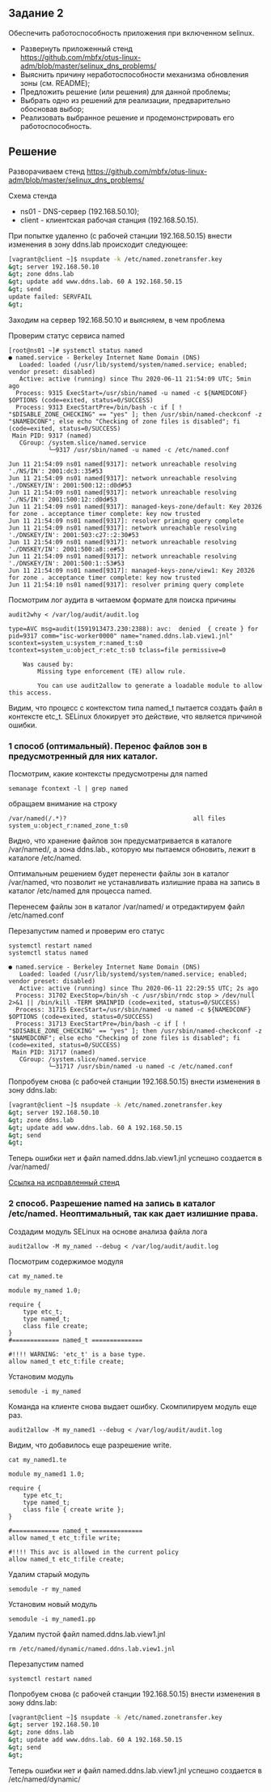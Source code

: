 ## Задание 2  
  
Обеспечить работоспособность приложения при включенном selinux.  
- Развернуть приложенный стенд  
https://github.com/mbfx/otus-linux-adm/blob/master/selinux_dns_problems/  
- Выяснить причину неработоспособности механизма обновления зоны (см. README);  
- Предложить решение (или решения) для данной проблемы;  
- Выбрать одно из решений для реализации, предварительно обосновав выбор;  
- Реализовать выбранное решение и продемонстрировать его работоспособность.
  
## Решение 
  
Разворачиваем стенд https://github.com/mbfx/otus-linux-adm/blob/master/selinux_dns_problems/  
  
Схема стенда  
- ns01 - DNS-сервер (192.168.50.10);  
- client - клиентская рабочая станция (192.168.50.15).  

При попытке удаленно (с рабочей станции 192.168.50.15) внести изменения в зону ddns.lab происходит следующее:
```bash
[vagrant@client ~]$ nsupdate -k /etc/named.zonetransfer.key
&gt; server 192.168.50.10
&gt; zone ddns.lab
&gt; update add www.ddns.lab. 60 A 192.168.50.15
&gt; send
update failed: SERVFAIL
&gt;
```
Заходим на сервер 192.168.50.10 и выясняем, в чем проблема  
  
Проверим статус сервиса named
```  
[root@ns01 ~]# systemctl status named
● named.service - Berkeley Internet Name Domain (DNS)
   Loaded: loaded (/usr/lib/systemd/system/named.service; enabled; vendor preset: disabled)
   Active: active (running) since Thu 2020-06-11 21:54:09 UTC; 5min ago
  Process: 9315 ExecStart=/usr/sbin/named -u named -c ${NAMEDCONF} $OPTIONS (code=exited, status=0/SUCCESS)
  Process: 9313 ExecStartPre=/bin/bash -c if [ ! "$DISABLE_ZONE_CHECKING" == "yes" ]; then /usr/sbin/named-checkconf -z "$NAMEDCONF"; else echo "Checking of zone files is disabled"; fi (code=exited, status=0/SUCCESS)
 Main PID: 9317 (named)
   CGroup: /system.slice/named.service
           └─9317 /usr/sbin/named -u named -c /etc/named.conf

Jun 11 21:54:09 ns01 named[9317]: network unreachable resolving './NS/IN': 2001:dc3::35#53
Jun 11 21:54:09 ns01 named[9317]: network unreachable resolving './DNSKEY/IN': 2001:500:12::d0d#53
Jun 11 21:54:09 ns01 named[9317]: network unreachable resolving './NS/IN': 2001:500:12::d0d#53
Jun 11 21:54:09 ns01 named[9317]: managed-keys-zone/default: Key 20326 for zone . acceptance timer complete: key now trusted
Jun 11 21:54:09 ns01 named[9317]: resolver priming query complete
Jun 11 21:54:09 ns01 named[9317]: network unreachable resolving './DNSKEY/IN': 2001:503:c27::2:30#53
Jun 11 21:54:09 ns01 named[9317]: network unreachable resolving './DNSKEY/IN': 2001:500:a8::e#53
Jun 11 21:54:09 ns01 named[9317]: network unreachable resolving './DNSKEY/IN': 2001:500:1::53#53
Jun 11 21:54:09 ns01 named[9317]: managed-keys-zone/view1: Key 20326 for zone . acceptance timer complete: key now trusted
Jun 11 21:54:10 ns01 named[9317]: resolver priming query complete
```
  
Посмотрим лог аудита в читаемом формате для поиска причины  
```
audit2why < /var/log/audit/audit.log
```
```
type=AVC msg=audit(1591913473.230:2388): avc:  denied  { create } for  pid=9317 comm="isc-worker0000" name="named.ddns.lab.view1.jnl" scontext=system_u:system_r:named_t:s0 tcontext=system_u:object_r:etc_t:s0 tclass=file permissive=0

	Was caused by:
		Missing type enforcement (TE) allow rule.

		You can use audit2allow to generate a loadable module to allow this access.
```
Видим, что процесс с контекстом типа named_t пытается создать файл в контексте etc_t. SELinux блокирует это действие, что является причиной ошибки.  
  
### 1 способ (оптимальный). Перенос файлов зон в предусмотренный для них каталог.    
  
Посмотрим, какие контексты предусмотрены для named 
```
semanage fcontext -l | grep named
```
обращаем внимание на строку  
```
/var/named(/.*)?                                   all files          system_u:object_r:named_zone_t:s0
```
Видно, что хранение файлов зон предусматривается в каталоге /var/named/, а зона ddns.lab., которую мы пытаемся обновить, лежит в каталоге /etc/named. 

Оптимальным решением будет перенести файлы зон в каталог /var/named, что позволит не устанавливать излишние права на запись в каталог /etc/named для процесса named.  
  
Перенесем файлы зон в каталог /var/named/ и отредактируем файл  /etc/named.conf  
  
Перезапустим named и проверим его статус  
  
``` 
systemctl restart named
systemctl status named

● named.service - Berkeley Internet Name Domain (DNS)
   Loaded: loaded (/usr/lib/systemd/system/named.service; enabled; vendor preset: disabled)
   Active: active (running) since Thu 2020-06-11 22:29:55 UTC; 2s ago
  Process: 31702 ExecStop=/bin/sh -c /usr/sbin/rndc stop > /dev/null 2>&1 || /bin/kill -TERM $MAINPID (code=exited, status=0/SUCCESS)
  Process: 31715 ExecStart=/usr/sbin/named -u named -c ${NAMEDCONF} $OPTIONS (code=exited, status=0/SUCCESS)
  Process: 31713 ExecStartPre=/bin/bash -c if [ ! "$DISABLE_ZONE_CHECKING" == "yes" ]; then /usr/sbin/named-checkconf -z "$NAMEDCONF"; else echo "Checking of zone files is disabled"; fi (code=exited, status=0/SUCCESS)
 Main PID: 31717 (named)
   CGroup: /system.slice/named.service
           └─31717 /usr/sbin/named -u named -c /etc/named.conf 
```
  
Попробуем снова (с рабочей станции 192.168.50.15) внести изменения в зону ddns.lab:  
```bash
[vagrant@client ~]$ nsupdate -k /etc/named.zonetransfer.key
&gt; server 192.168.50.10
&gt; zone ddns.lab
&gt; update add www.ddns.lab. 60 A 192.168.50.15
&gt; send
&gt;
```
Теперь ошибки нет и файл named.ddns.lab.view1.jnl успешно создается в /var/named/  
  
[Ссылка на исправленный стенд](named_fixed)  
  
### 2 способ. Разрешение named на запись в каталог /etc/named. Неоптимальный, так как дает излишние права.  
  
Создадим модуль SELinux на основе анализа файла лога  
```  
audit2allow -M my_named --debug < /var/log/audit/audit.log
```

Посмотрим содержимое модуля  
```
cat my_named.te
```
```
module my_named 1.0;

require {
	type etc_t;
	type named_t;
	class file create;
}
#============= named_t ==============

#!!!! WARNING: 'etc_t' is a base type.
allow named_t etc_t:file create;
```
  
Установим модуль  
```
semodule -i my_named
```
  
Команда на клиенте снова выдает ошибку. Скомпилируем модуль еще раз.    
```
audit2allow -M my_named1 --debug < /var/log/audit/audit.log
```
  
Видим, что добавилось еще разрешение write.    
```
cat my_named1.te
```
```
module my_named1 1.0;

require {
	type etc_t;
	type named_t;
	class file { create write };
}

#============= named_t ==============
allow named_t etc_t:file write;

#!!!! This avc is allowed in the current policy
allow named_t etc_t:file create;
```
  
Удалим старый модуль
```
semodule -r my_named
```
Установим новый модуль
```
semodule -i my_named1.pp
```

Удалим пустой файл named.ddns.lab.view1.jnl
```
rm /etc/named/dynamic/named.ddns.lab.view1.jnl
```
Перезапустим named
```
systemctl restart named
```
Попробуем снова (с рабочей станции 192.168.50.15) внести изменения в зону ddns.lab:  
```bash
[vagrant@client ~]$ nsupdate -k /etc/named.zonetransfer.key
&gt; server 192.168.50.10
&gt; zone ddns.lab
&gt; update add www.ddns.lab. 60 A 192.168.50.15
&gt; send
&gt;
```
Теперь ошибки нет и файл named.ddns.lab.view1.jnl успешно создается в /etc/named/dynamic/    
  
